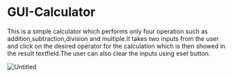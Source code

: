 # GUI-Calculator
This is a simple calculator which performs only four operation such as addition,subtraction,division and multiple.It takes two inputs from the user and click on the desired operator for the calculation which is then showed in the result textfield.The user can also clear the inputs using eset button.

![Untitled](https://user-images.githubusercontent.com/120304533/217210605-4ce141f5-5345-4d50-8b50-df2e5bbd1e47.png)
 
